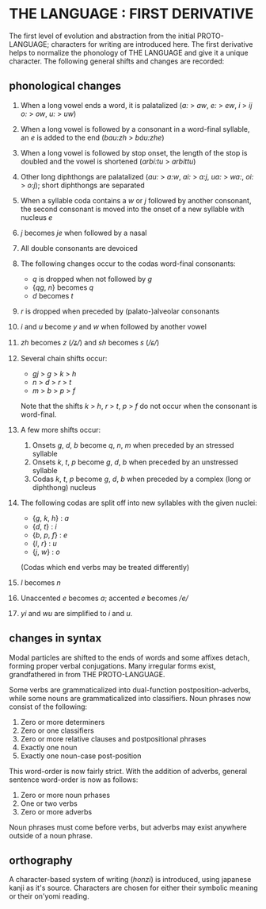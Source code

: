 # THE LANGUAGE : FIRST DERIVATIVE

The first level of evolution and abstraction from the initial PROTO-LANGUAGE; characters for writing are introduced here. The first derivative helps to normalize the phonology of THE LANGUAGE and give it a unique character. The following general shifts and changes are recorded:

## phonological changes

1.  When a long vowel ends a word, it is palatalized (<i>a:</i> > <i>aw</i>, <i>e:</i> > <i>ew</i>, <i>i</i> > <i>ij</i> <i>o:</i> > <i>ow</i>, <i>u:</i> > <i>uw</i>)

2.  When a long vowel is followed by a consonant in a word-final syllable, an <i>e</i> is added to the end (<i>bau:zh</i> > <i>báu:zhe</i>)

3.  When a long vowel is followed by stop onset, the length of the stop is doubled and the vowel is shortened (<i>arbí:tu</i> > <i>arbíttu</i>)

4.  Other long diphthongs are palatalized (<i>au:</i> > <i>a:w</i>, <i>ai:</i> > <i>a:j</i>, <i>ua:</i> > <i>wa:</i>, <i>oi:</i> > <i>o:j</i>); short diphthongs are separated

5.  When a syllable coda contains a <i>w</i> or <i>j</i> followed by another consonant, the second consonant is moved into the onset of a new syllable with nucleus <i>e</i>

6.  <i>j</i> becomes <i>je</i> when followed by a nasal

7.  All double consonants are devoiced

8.  The following changes occur to the codas word-final consonants:

    * <i>q</i> is dropped when not followed by <i>g</i>
    * {<i>qg</i>, <i>n</i>} becomes <i>q</i>
    * <i>d</i> becomes <i>t</i>

9.  <i>r</i> is dropped when preceded by (palato-)alveolar consonants

10. <i>i</i> and <i>u</i> become <i>y</i> and <i>w</i> when followed by another vowel

11. <i>zh</i> becomes <i>z</i> (<i>/ʑ/</i>) and <i>sh</i> becomes <i>s</i> (<i>/ɕ/</i>)

12. Several chain shifts occur:

    * <i>gj</i> > <i>g</i> > <i>k</i> > <i>h</i>
    * <i>n</i> > <i>d</i> > <i>r</i> > <i>t</i>
    * <i>m</i> > <i>b</i> > <i>p</i> > <i>f</i>

    Note that the shifts <i>k</i> > <i>h</i>, <i>r</i> > <i>t</i>, <i>p</i> > <i>f</i> do not occur when the consonant is word-final.

13. A few more shifts occur:

    1. Onsets <i>g</i>, <i>d</i>, <i>b</i> become <i>q</i>, <i>n</i>, <i>m</i> when preceded by an stressed syllable
    2. Onsets <i>k</i>, <i>t</i>, <i>p</i> become <i>g</i>, <i>d</i>, <i>b</i> when preceded by an unstressed syllable
    3. Codas <i>k</i>, <i>t</i>, <i>p</i> become <i>g</i>, <i>d</i>, <i>b</i> when preceded by a complex (long or diphthong) nucleus

14. The following codas are split off into new syllables with the given nuclei:

    * {<i>g</i>, <i>k</i>, <i>h</i>} : <i>a</i>
    * {<i>d</i>, <i>t</i>} : <i>i</i>
    * {<i>b</i>, <i>p</i>, <i>f</i>} : <i>e</i>
    * {<i>l</i>, <i>r</i>} : <i>u</i>
    * {<i>j</i>, <i>w</i>} : <i>o</i>

    (Codas which end verbs may be treated differently)

15. <i>l</i> becomes <i>n</i>

16. Unaccented <i>e</i> becomes <i>a</i>; accented <i>e</i> becomes <i>/e/</i>

17. <i>yi</i> and <i>wu</i> are simplified to <i>i</i> and <i>u</i>.

## changes in syntax

Modal particles are shifted to the ends of words and some affixes detach, forming proper verbal conjugations. Many irregular forms exist, grandfathered in from THE PROTO-LANGUAGE.

Some verbs are grammaticalized into dual-function postposition-adverbs, while some nouns are grammaticalized into classifiers. Noun phrases now consist of the following:

1. Zero or more determiners
2. Zero or one classifiers
3. Zero or more relative clauses and postpositional phrases
4. Exactly one noun
5. Exactly one noun-case post-position

This word-order is now fairly strict. With the addition of adverbs, general sentence word-order is now as follows:

1. Zero or more noun prhases
2. One or two verbs
3. Zero or more adverbs

Noun phrases must come before verbs, but adverbs may exist anywhere outside of a noun phrase.

## orthography

A character-based system of writing (<i lang="qdi">honzi</i>) is introduced, using japanese kanji as it's source. Characters are chosen for either their symbolic meaning or their on'yomi reading.
